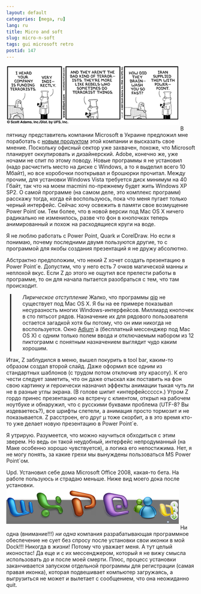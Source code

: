 ```yaml
---
layout: default
categories: [mega, ru]
lang: ru
title: Micro and soft 
slug: micro-n-soft
tags: gui microsoft retro 
postid: 147
---
```

<img src='/o_O/micro-n-soft/ppt.gif' alt='Dilbert' width="460" height="159" style="padding-bottom: 15px;"/>
В пятницу представитель компании Microsoft в Украине предложил мне поработать с <a href="http://www.microsoft.com/expression/">новым продуктом</a> этой компании и высказать свое мнение. Поскольку офисный сектор уже захвачен, похоже, что Microsoft планирует оккупировать и дизайнерский. Adobe, конечно же, уже ночами не спит по этому поводу. Новые программы я не установил (надо расчистить место на диске с Windows, а то я выделил всего 10 Мбайт), но все коробочки пооткрывал и брошюрки прочитал. Между прочим, для установки Windows Vista требуется диск минимум на 40 Гбайт, так что на моем macmini по-прежнему будет жить Windows XP SP2. О самой программе (на самом деле, это комплекс программ) расскажу тогда, когда ей воспользуюсь, пока что меня пугает только черный интерфейс. Сейчас хочу освежить в памяти свое возмущение Power Point`ом. Тем более, что в новой версии под Mac OS X ничего радикально не изменилось, разве что фон в кнопочках теперь анимированный и похож на расходящиеся круги на воде.
<!--more-->
<p>Я не люблю работать с Power Point, Quark и CorelDraw. Но если я понимаю, почему последними двумя пользуются другие, то с программой для якобы создания презентаций я не дружу абсолютно.</p>

<p>Абстрактно предположим, что некий Z хочет создать презентацию в Power Point`е. Допустим, что у него есть 7 очков магической манны и неплохой вкус. Если Z до этого не ощутил все прелести работы в программе, то он для начала пытается разобраться с тем, что там происходит.</p>

<p style="margin-left: 10px; padding-left: 30px; border-left: 3px solid #000;"><i>Лирическое отступление</i>
Жалко, что программы <a href="http://qip.ru/">qip</a> не существует под Mac OS X. Я бы на ее примере показывал несуразность многих Windows-интерфейсов. Миллиард кнопочек в сто пятьсот рядов. Назначение их для рядового пользователя остается загадкой хотя бы потому, что он ими никогда не воспользуется. Окно <a href="http://adiumx.com/">Adium</a>`a (бесплатный мессенджер под Mac OS X) с одним только полем ввода и отключаемым набором из 12 пиктограмм с понятным назначением выглядит чудо каким хорошим.</p>

<p>Итак, Z заблудился в меню, вышел покурить в tool bar, каким-то образом создал второй слайд. Даже оформил все одним из стандартных шаблонов (с трудом потом отключив эту красоту). К его чести следует заметить, что он даже отыскал как поставить на фон свою картинку и героически назначил эффекты анимации тыкая чуть ли не в разные углы экрана. (В голове шипит «интерфейссссс».) Утром Z гордо принес презентацию на встречу с клиентом, открыл на рабочем ноутбуке и обнаружил, что с русскими буквами проблема (UTF-8? Вы издеваетесь?), все шрифты слетели, а анимация просто тормозит и не показывается. Z расстроен, его друг µ тоже скорбит, а в это время кто-то уже делает новую презентацию в Power Point`e.</p>

<p>Я утрирую. Разумеется, что можно научиться обходиться с этим зверем. Но ведь он такой неудобный, интерфейс непродуманный (на Маке особенно хорошо чувствуется), а логика его непостижима. Нет, я не могу понять, за какие грехи мы вынуждены пользоваться MS Power Point`ом.</p>

Upd. Установил себе дома Microsoft Office 2008, какая-то бета. На работе пользуюсь и страдаю меньше. Ниже вид моего дока после установки. <img src='/o_O/micro-n-soft/office.jpg' alt='Disrespect Microsoft' width="460" height="95" style="padding-bottom: 15px;" />
Ни одна (внимание!!!) <i>ни одна</i> компания разрабатывающая программное обеспечение не сует без спросу после установки свои иконки в мой Dock!!! Никогда в жизни! Потому что уважает меня. А тут целый иконостас! Да еще и с их мессенджером, который я не вижу смысла использовать до и после моей смерти. Плюс, процесс установки заканчивается запуском отдельной программы для регистрации (самая правая иконка), которая подвешивает компьютер загружаясь, а выгрузиться не может и вылетает с сообщением, что она неожиданно quit.

